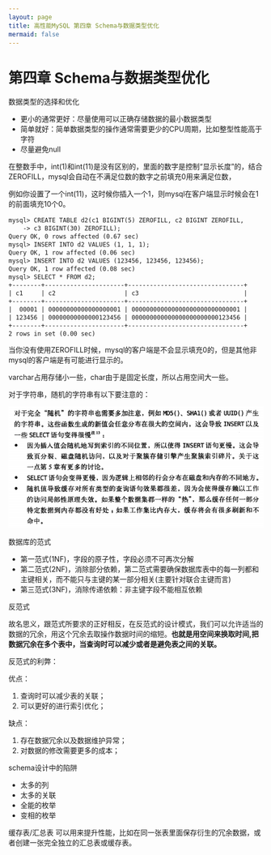 ```yaml
---
layout: page
title: 高性能MySQL 第四章 Schema与数据类型优化
mermaid: false
---
```


# 第四章 Schema与数据类型优化

数据类型的选择和优化

- 更小的通常更好：尽量使用可以正确存储数据的最小数据类型
- 简单就好：简单数据类型的操作通常需要更少的CPU周期，比如整型性能高于字符
- 尽量避免null

在整数手中，int(1)和int(11)是没有区别的，里面的数字是控制“显示长度”的，结合ZEROFILL，mysql会自动在不满足位数的数字之前填充0用来满足位数，

例如你设置了一个int(11)，这时候你插入一个1，则mysql在客户端显示时候会在1的前面填充10个0。

```
mysql> CREATE TABLE d2(c1 BIGINT(5) ZEROFILL, c2 BIGINT ZEROFILL, 
    -> c3 BIGINT(30) ZEROFILL);
Query OK, 0 rows affected (0.67 sec)
mysql> INSERT INTO d2 VALUES (1, 1, 1);
Query OK, 1 row affected (0.06 sec)
mysql> INSERT INTO d2 VALUES (123456, 123456, 123456);
Query OK, 1 row affected (0.08 sec)
mysql> SELECT * FROM d2;
+--------+----------------------+--------------------------------+
| c1     | c2                   | c3                             |
+--------+----------------------+--------------------------------+
|  00001 | 00000000000000000001 | 000000000000000000000000000001 |
| 123456 | 00000000000000123456 | 000000000000000000000000123456 |
+--------+----------------------+--------------------------------+
2 rows in set (0.00 sec)
```

当你没有使用ZEROFILL时候，mysql的客户端是不会显示填充0的，但是其他非mysql的客户端是有可能进行显示的。

varchar占用存储小一些，char由于是固定长度，所以占用空间大一些。

对于字符串，随机的字符串有以下要注意的：

![](..\img\mysql_1.png)





数据库的范式

- 第一范式(1NF)，字段的原子性，字段必须不可再次分解
- 第二范式(2NF)，消除部分依赖，第二范式需要确保数据库表中的每一列都和主键相关，而不能只与主键的某一部分相关(主要针对联合主键而言)
- 第三范式(3NF)，消除传递依赖：非主键字段不能相互依赖



反范式

故名思义，跟范式所要求的正好相反，在反范式的设计模式，我们可以允许适当的数据的冗余，用这个冗余去取操作数据时间的缩短。**也就是用空间来换取时间,把数据冗余在多个表中，当查询时可以减少或者是避免表之间的关联。**

反范式的利弊：

优点：

1. 查询时可以减少表的关联；
2. 可以更好的进行索引优化；

缺点：

1. 存在数据冗余以及数据维护异常；
2. 对数据的修改需要更多的成本；



schema设计中的陷阱

- 太多的列
- 太多的关联
- 全能的枚举
- 变相的枚举



缓存表/汇总表 可以用来提升性能，比如在同一张表里面保存衍生的冗余数据，或者创建一张完全独立的汇总表或缓存表。

